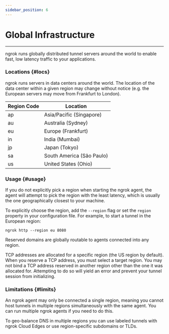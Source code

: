 ```yaml
---
sidebar_position: 6
---
```


# Global Infrastructure
--------------

ngrok runs globally distributed tunnel servers around the world to enable fast, low latency traffic to your applications.

### Locations {#locs}

ngrok runs servers in data centers around the world. The location of the data center within a given region may change without notice (e.g. the European servers may move from Frankfurt to London).

| Region Code | Location |
| --- | --- |
| ap  | Asia/Pacific (Singapore) |
| au  | Australia (Sydney) |
| eu  | Europe (Frankfurt) |
| in  | India (Mumbai) |
| jp  | Japan (Tokyo) |
| sa  | South America (São Paulo) |
| us  | United States (Ohio) |

### Usage {#usage}

If you do not explicitly pick a region when starting the ngrok agent, the agent will attempt to pick the region with the least latency, which is usually the one geographically closest to your machine.

To explicitly choose the region, add the `--region` flag or set the `region` property in your configuration file. For example, to start a tunnel in the European region:

    ngrok http --region eu 8080

Reserved domains are globally routable to agents connected into any region.

TCP addresses are allocated for a specific region (the US region by default). When you reserve a TCP address, you must select a target region. You may not bind a TCP address reserved in another region other than the one it was allocated for. Attempting to do so will yield an error and prevent your tunnel session from initializing.

### Limitations {#limits}

An ngrok agent may only be connected a single region, meaning you cannot host tunnels in multiple regions simultaneously with the same agent. You can run multiple ngrok agents if you need to do this.

To geo-balance DNS in multiple regions you can use labeled tunnels with ngrok Cloud Edges or use region-specific subdomains or TLDs.
